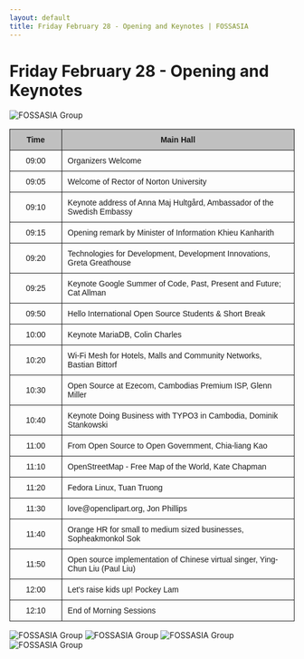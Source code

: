 ```yaml
---
layout: default
title: Friday February 28 - Opening and Keynotes | FOSSASIA
---
```


# Friday February 28 - Opening and Keynotes

![FOSSASIA Group](images/fossasia_group3.jpg "FOSSASIA Group")

<style type="text/css">
.tg  {border-collapse:collapse;border-spacing:0;}
.tg td{font-family:Arial, sans-serif;font-size:14px;padding:10px 10px;border-style:solid;border-width:1px;overflow:hidden;word-break:normal;}
.tg th{font-family:Arial, sans-serif;font-size:14px;font-weight:normal;padding:10px 10px;border-style:solid;border-width:1px;overflow:hidden;word-break:normal;}
.tg .tg-s6z2{text-align:center}
.tg .tg-ipa1{font-weight:bold;background-color:#c0c0c0;text-align:center}
.tg .tg-8xqh{font-weight:bold;background-color:#c0c0c0}
</style>
<table class="tg" style="undefined;table-layout: fixed; width: 700px auto;">
<colgroup>
<col style="width: 116.19999998807907px">
<col style="width: 584.1999999880791px">
</colgroup>
  <tr>
    <th class="tg-ipa1">Time</th>
    <th class="tg-8xqh">Main Hall</th>
  </tr>
  <tr>
    <td class="tg-s6z2">09:00</td>
    <td class="tg-031e">Organizers Welcome</td>
  </tr>
  <tr>
    <td class="tg-s6z2">09:05</td>
    <td class="tg-031e">Welcome of Rector of Norton University</td>
  </tr>
  <tr>
    <td class="tg-s6z2">09:10</td>
    <td class="tg-031e">Keynote address of Anna Maj Hultgård, Ambassador of the Swedish Embassy</td>
  </tr>
  <tr>
    <td class="tg-s6z2">09:15</td>
    <td class="tg-031e">Opening remark by Minister of Information Khieu Kanharith</td>
  </tr>
  <tr>
    <td class="tg-s6z2">09:20</td>
    <td class="tg-031e">Technologies for Development, Development Innovations, Greta Greathouse</td>
  </tr>
  <tr>
    <td class="tg-s6z2">09:25</td>
    <td class="tg-031e">Keynote Google Summer of Code, Past, Present and Future; Cat Allman</td>
  </tr>
  <tr>
    <td class="tg-s6z2">09:50</td>
    <td class="tg-031e">Hello International Open Source Students &amp; Short Break</td>
  </tr>
  <tr>
    <td class="tg-s6z2">10:00</td>
    <td class="tg-031e">Keynote MariaDB, Colin Charles</td>
  </tr>
  <tr>
    <td class="tg-s6z2">10:20</td>
    <td class="tg-031e">Wi-Fi Mesh for Hotels, Malls and Community Networks, Bastian Bittorf</td>
  </tr>
  <tr>
    <td class="tg-s6z2">10:30</td>
    <td class="tg-031e">Open Source at Ezecom, Cambodias Premium ISP, Glenn Miller</td>
  </tr>
  <tr>
    <td class="tg-s6z2">10:40</td>
    <td class="tg-031e">Keynote Doing Business with TYPO3 in Cambodia, Dominik Stankowski</td>
  </tr>
  <tr>
    <td class="tg-s6z2">11:00</td>
    <td class="tg-031e">From Open Source to Open Government, Chia-liang Kao</td>
  </tr>
  <tr>
    <td class="tg-s6z2">11:10</td>
    <td class="tg-031e">OpenStreetMap - Free Map of the World, Kate Chapman</td>
  </tr>
  <tr>
    <td class="tg-s6z2">11:20</td>
    <td class="tg-031e">Fedora Linux, Tuan Truong</td>
  </tr>
  <tr>
    <td class="tg-s6z2">11:30</td>
    <td class="tg-031e">love@openclipart.org, Jon Phillips</td>
  </tr>
  <tr>
    <td class="tg-s6z2">11:40</td>
    <td class="tg-031e">Orange HR for small to medium sized businesses, Sopheakmonkol Sok</td>
  </tr>
  <tr>
    <td class="tg-s6z2">11:50</td>
    <td class="tg-031e">Open source implementation of Chinese virtual singer, Ying-Chun Liu (Paul Liu)</td>
  </tr>
  <tr>
    <td class="tg-s6z2">12:00</td>
    <td class="tg-031e">Let's raise kids up! Pockey Lam</td>
  </tr>
  <tr>
    <td class="tg-s6z2">12:10</td>
    <td class="tg-031e">End of Morning Sessions</td>
  </tr>
</table>

![FOSSASIA Group](images/fossasia_group4.jpg "FOSSASIA Group")
![FOSSASIA Group](images/fossasia_group5.jpg "FOSSASIA Group")
![FOSSASIA Group](images/fossasia_group6.jpg "FOSSASIA Group")
![FOSSASIA Group](images/fossasia_group7.jpg "FOSSASIA Group")